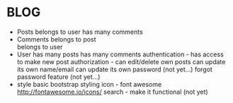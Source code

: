 # BLOG
- Posts
    belongs to user
    has many comments
- Comments
    belongs to post  
    belongs to user      
- User
    has many posts
    has many comments
    authentication - has access to make new post
    authorization - can edit/delete own posts
    can update its own name/email
    can update its own password (not yet...)
    forgot password feature (not yet...)
- style
    basic bootstrap styling
    icon - font awesome http://fontawesome.io/icons/
    search - make it functional (not yet)
    
